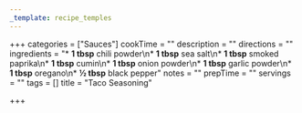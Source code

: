 ```yaml
---
_template: recipe_temples
---
```



+++
categories = ["Sauces"]
cookTime = ""
description = ""
directions = ""
ingredients = "* **​1 tbsp** chili powder\n* **1 tbsp** sea salt\n* **1 tbsp** smoked paprika\n* **1 tbsp** cumin\n* **1 tbsp** onion powder\n* **1 tbsp** garlic powder\n* **1 tbsp** oregano\n* **½ tbsp** black pepper"
notes = ""
prepTime = ""
servings = ""
tags = []
title = "Taco Seasoning"

+++
